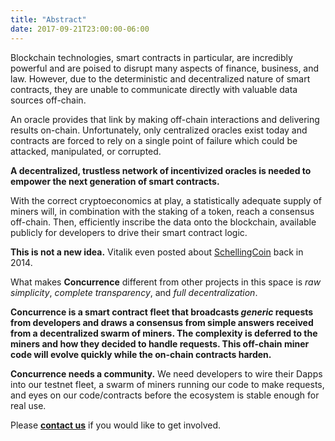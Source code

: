 ```yaml
---
title: "Abstract"
date: 2017-09-21T23:00:00-06:00
---
```

Blockchain technologies, smart contracts in particular, are incredibly powerful and are poised to disrupt many aspects of finance, business, and law. However, due to the deterministic and decentralized nature of smart contracts, they are unable to communicate directly with valuable data sources off-chain.

An oracle provides that link by making off-chain interactions and delivering results on-chain. Unfortunately, only centralized oracles exist today and contracts are forced to rely on a single point of failure which could be attacked, manipulated, or corrupted.

**A decentralized, trustless network of incentivized oracles is needed to empower the next generation of smart contracts.**

With the correct cryptoeconomics at play, a statistically adequate supply of miners will, in combination with the staking of a token, reach a consensus off-chain. Then, efficiently inscribe the data onto the blockchain, available publicly for developers to drive their smart contract logic.

**This is not a new idea.** Vitalik even posted about <a target='_blank' href='https://blog.ethereum.org/2014/03/28/schellingcoin-a-minimal-trust-universal-data-feed/'>SchellingCoin</a> back in 2014.

What makes **Concurrence** different from other projects in this space is *raw simplicity*, *complete transparency*, and *full decentralization*.

**Concurrence is a smart contract fleet that broadcasts *generic* requests from developers and draws a consensus from simple answers received from a decentralized swarm of miners. The complexity is deferred to the miners and how they decided to handle requests. This off-chain miner code will evolve quickly while the on-chain contracts harden.**

**Concurrence needs a community.** We need developers to wire their Dapps into our testnet fleet, a swarm of miners running our code to make requests, and eyes on our code/contracts before the ecosystem is stable enough for real use.

Please [**contact us**](/contact) if you would like to get involved.
